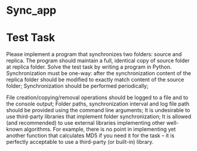 # Sync_app

# Test Task 
Please implement a program that synchronizes two folders: source and 
replica. The program should maintain a full, identical copy of source 
folder at replica folder. Solve the test task by writing a program in 
Python. 
Synchronization must be one-way: after the synchronization content of the 
 replica folder should be modified to exactly match content of the source 
 folder; 
Synchronization should be performed periodically;
 
File creation/copying/removal operations should be logged to a file and to the 
 console output; 
Folder paths, synchronization interval and log file path should be provided 
 using the command line arguments; 
It is undesirable to use third-party libraries that implement folder 
 synchronization; 
It is allowed (and recommended) to use external libraries implementing other 
 well-known algorithms. For example, there is no point in implementing yet 
 another function that calculates MD5 if you need it for the task – it is perfectly 
 acceptable to use a third-party (or built-in) library. 
